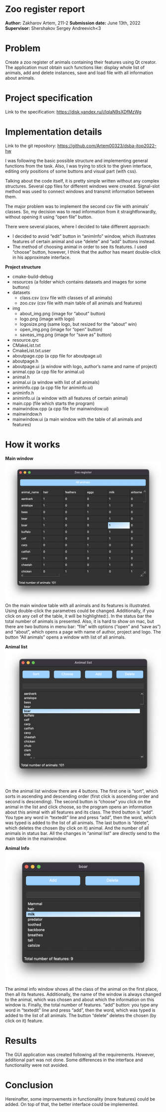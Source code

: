 # Zoo register report

**Author:** Zakharov Artem, 211-2
**Submission date:** June 13th, 2022
**Supervisor:** Shershakov Sergey Andreevich<3

# Problem
Create a zoo register of animals containing their features using Qt creator. The application must obtain such functions like: display whole list of animals, add and delete instances, save and load file with all information about animals. 

# Project specification 
Link to the specification: https://disk.yandex.ru/i/lqlaN9sXDfMzWg

# Implementation details
Link to the git repository: https://github.com/Artem00323/dsba-itop2022-hw

I was following the basic possible structure and implementing general functions from the task. Also, I was trying to stick to the given interface, editing only positions of some buttons and visual part (with css). 

Talking about the code itself, it is pretty simple written without any complex structures. Several cpp files for different windows were created. Signal-slot method was used to connect windows and transmit information between them. 

The major problem was to implement the second csv file with animals’ classes. So, my decision was to read information from it straightforwardly, without opening it using “open file” button.

There were several places, where I decided to take different approach:
-	I decided to avoid “edit” button in “animInfo” window, which illustrates features of certain animal and use “delete” and “add” buttons instead.
-	The method of choosing animal in order to see its features. I used “choose” button, however, I think that the author has meant double-click in his approximate interface.

**Project structure**

-	cmake-build-debug
-	resources		(a folder which contains datasets and images for some buttons)
  -	datasets
    -	class.csv 		(csv file with classes of all animals)
    - zoo.csv 		(csv file with main table of all animals and features)
  -	img
    -	about_img.png 		(image for “about” button)
    -	logo.png 			(image with logo)
    -	logosize.png 			(same logo, but resized for the “about” win)
    -	open_img.png 		(image for “open” button)
    -	saveas_img.png 		(image for “save as” button)
  -	resource.qrc
-	CMakeList.txt
-	CmakeList.txt.user
-	aboutpage.cpp 		(a cpp file for aboutpage.ui)
-	aboutpage.h
-	aboutpage.ui 		(a window with logo, author’s name and name of project)
-	animal.cpp 		(a cpp file for animal.ui)
-	animal.h
-	animal.ui 			(a window with list of all animals)
-	animinfo.cpp 		(a cpp file for animinfo.ui)
-	animinfo.h
-	animinfo.ui 		(a window with all features of certain animal)
-	main.cpp			(file which starts the program)
-	mainwindow.cpp 		(a cpp file for mainwindow.ui)
-	mainwindow.h
-	mainwindow.ui 		(a main window with the table of all animals and features)

# How it works

**Main window**
![Screenshot](mainwindow.png)
On the main window table with all animals and its features is illustrated. Using double-click the parametres could be changed. Additionally, if you click on any cell of the table, it will be highlighted:). In the status bar the total number of animals is presented. Also, it is hard to show on mac, but there are two buttons in menu bar: “file” with options (“open” and “save as”) and “about”, which opens a page with name of author, project and logo. The button “All animals” opens a window with list of all animals. 

**Animal list**
![Screenshot](allanimals.png) 
On the animal list window there are 4 buttons. The first one is “sort”, which sorts in ascending and descending order (first click is ascending order and second is descending). The second button is “choose” you click on the animal in the list and click choose, so the program opens an information about this animal with all features and its class. The third button is “add”. You type any word in “textedit” line and press “add”, then the word, which was typed is added to the list of all animals. The last button is “delete”, which deletes the chosen (by click on it) animal. And the number of all animals in status bar. All the changes in “animal list” are directly send to the main table in the mainwindow.

**Animal Info**
![Screenshot](animalinfo.png)
The animal info window shows all the class of the animal on the first place, then all its features. Additionally, the name of the window is always changed to the animal, which was chosen and about which the information on this window is. Finally, the total number of features. “add” button: you type any word in “textedit” line and press “add”, then the word, which was typed is added to the list of all animals. The button “delete” deletes the chosen (by click on it) feature.

# Results

The GUI application was created following all the requirements. However, additional part was not done. Some differences in the interface and functionality were not avoided.

# Conclusion
Hereinafter, some improvements in functionality (more features) could be added. On top of that, the better interface could be implemented.
